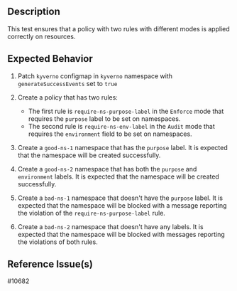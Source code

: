 ## Description

This test ensures that a policy with two rules with different modes is applied correctly on resources.

## Expected Behavior

1. Patch `kyverno` configmap in `kyverno` namespace with `generateSuccessEvents` set to `true`

2. Create a policy that has two rules:
    - The first rule is `require-ns-purpose-label` in the `Enforce` mode that requires the `purpose` label to be set on namespaces.
    - The second rule is `require-ns-env-label` in the `Audit` mode that requires the `environment` field to be set on namespaces.

3. Create a `good-ns-1` namespace that has the `purpose` label. It is expected that the namespace will be created successfully.

4. Create a `good-ns-2` namespace that has both the `purpose` and `environment` labels. It is expected that the namespace will be created successfully.

5. Create a `bad-ns-1` namespace that doesn't have the `purpose` label. It is expected that the namespace will be blocked with a message reporting the violation of the `require-ns-purpose-label` rule.

6. Create a `bad-ns-2` namespace that doesn't have any labels. It is expected that the namespace will be blocked with messages reporting the violations of both rules.

## Reference Issue(s)

#10682
